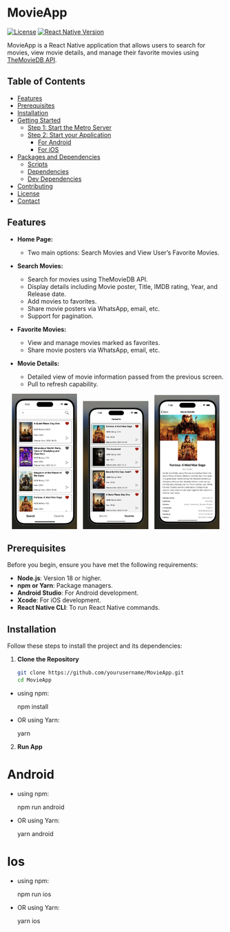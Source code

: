 # MovieApp

[![License](https://img.shields.io/badge/license-MIT-blue.svg)](LICENSE) [![React Native Version](https://img.shields.io/badge/React%20Native-0.74.5-blue)](https://reactnative.dev)

MovieApp is a React Native application that allows users to search for movies, view movie details, and manage their favorite movies using [TheMovieDB API](https://www.themoviedb.org/documentation/api).

## Table of Contents

- [Features](#features)
- [Prerequisites](#prerequisites)
- [Installation](#installation)
- [Getting Started](#getting-started)
  - [Step 1: Start the Metro Server](#step-1-start-the-metro-server)
  - [Step 2: Start your Application](#step-2-start-your-application)
    - [For Android](#for-android)
    - [For iOS](#for-ios)
- [Packages and Dependencies](#packages-and-dependencies)
  - [Scripts](#scripts)
  - [Dependencies](#dependencies)
  - [Dev Dependencies](#dev-dependencies)
- [Contributing](#contributing)
- [License](#license)
- [Contact](#contact)

## Features

- **Home Page:**
  - Two main options: Search Movies and View User’s Favorite Movies.

- **Search Movies:**
  - Search for movies using TheMovieDB API.
  - Display details including Movie poster, Title, IMDB rating, Year, and Release date.
  - Add movies to favorites.
  - Share movie posters via WhatsApp, email, etc.
  - Support for pagination.



- **Favorite Movies:**
  - View and manage movies marked as favorites.
  - Share movie posters via WhatsApp, email, etc.

- **Movie Details:**
  - Detailed view of movie information passed from the previous screen.
  - Pull to refresh capability.

<p align="center">
  <img src="screenshots/SearchScreen.png" alt="Search Screen" width="30%" style="margin-right: 10px;">
  <img src="screenshots/FavScreen.png" alt="Favorite Screen" width="30%" style="margin-right: 10px;">
  <img src="screenshots/DetailsScreen.png" alt="Details Screen" width="30%">
</p>

## Prerequisites

Before you begin, ensure you have met the following requirements:

- **Node.js**: Version 18 or higher.
- **npm or Yarn**: Package managers.
- **Android Studio**: For Android development.
- **Xcode**: For iOS development.
- **React Native CLI**: To run React Native commands.

## Installation

Follow these steps to install the project and its dependencies:

1. **Clone the Repository**

   ```bash
   git clone https://github.com/yourusername/MovieApp.git
   cd MovieApp

- using npm:

  npm install 

- OR using Yarn:

   yarn 

2. **Run App**

# Android

- using npm: 

  npm run android

- OR using Yarn: 

  yarn android

# Ios

- using npm:
  
  npm run ios

- OR using Yarn:
  
  yarn ios


